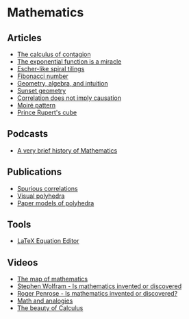 # Mathematics

## Articles

- [The calculus of contagion](https://aeon.co/essays/how-mathematics-can-make-epidemics-history)
- [The exponential function is a miracle](https://blog.plover.com/math/exponential.html)
- [Escher-like spiral tilings](http://isohedral.ca/escher-like-spiral-tilings/)
- [Fibonacci number
](https://en.wikipedia.org/wiki/Fibonacci_number)
- [Geometry, algebra, and intuition](https://www.shapeoperator.com/2017/02/28/geometry-algebra-intuition/)
- [Sunset geometry](https://www.shapeoperator.com/2016/12/12/sunset-geometry/)
- [Correlation does not imply causation](https://en.wikipedia.org/wiki/Correlation_does_not_imply_causation)
- [Moiré pattern](https://en.wikipedia.org/wiki/Moir%C3%A9_pattern)
- [Prince Rupert's cube](https://en.wikipedia.org/wiki/Prince_Rupert's_cube)

## Podcasts

- [A very brief history of Mathematics](https://soundcloud.com/stephenwolfram/a-very-brief-history-of-mathematics)

## Publications

- [Spurious correlations](http://www.tylervigen.com/spurious-correlations)
- [Visual polyhedra](http://dmccooey.com/polyhedra/index.html)
- [Paper models of polyhedra](https://www.polyhedra.net/en/)

## Tools

- [LaTeX Equation Editor](https://www.codecogs.com/latex/eqneditor.php)

## Videos

- [The map of mathematics](https://www.youtube.com/watch?v=OmJ-4B-mS-Y)
- [Stephen Wolfram - Is mathematics invented or discovered](https://www.youtube.com/watch?v=nUCwtLTUPQ4)
- [Roger Penrose - Is mathematics invented or discovered?](https://www.youtube.com/watch?v=ujvS2K06dg4)
- [Math and analogies](https://www.youtube.com/watch?v=BtFVdjwXnuM)
- [The beauty of Calculus](https://www.youtube.com/watch?v=1r6893ga_So)
